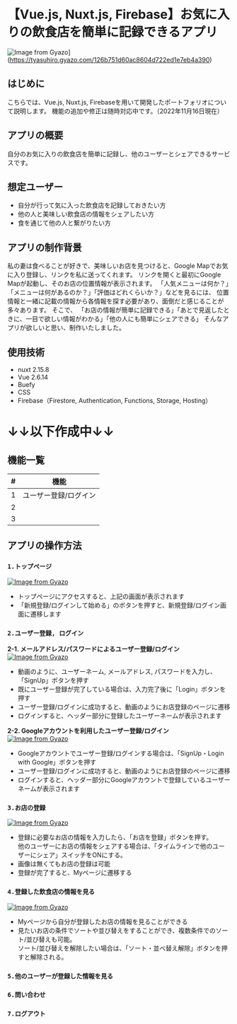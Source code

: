 # 【Vue.js, Nuxt.js, Firebase】お気に入りの飲食店を簡単に記録できるアプリ

![Image from Gyazo](https://t.gyazo.com/teams/tyasuhiro/126b751d60ac8604d722ed1e7eb4a390.png)](https://tyasuhiro.gyazo.com/126b751d60ac8604d722ed1e7eb4a390)

## はじめに

こちらでは、Vue.js, Nuxt.js, Firebaseを用いて開発したポートフォリオについて説明します。
機能の追加や修正は随時対応中です。（2022年11月16日現在）

## アプリの概要

自分のお気に入りの飲食店を簡単に記録し、他のユーザーとシェアできるサービスです。


## 想定ユーザー

* 自分が行って気に入った飲食店を記録しておきたい方
* 他の人と美味しい飲食店の情報をシェアしたい方
* 食を通じて他の人と繋がりたい方


## アプリの制作背景

私の妻は食べることが好きで、美味しいお店を見つけると、Google Mapでお気に入り登録し、リンクを私に送ってくれます。
リンクを開くと最初にGoogle Mapが起動し、そのお店の位置情報が表示されます。
「人気メニューは何か？」「メニューは何があるのか？」「評価はどれくらいか？」などを見るには、
位置情報と一緒に記載の情報から各情報を探す必要があり、面倒だと感じることが多々あります。
そこで、
「お店の情報が簡単に記録できる」「あとで見返したときに、一目で欲しい情報がわかる」「他の人にも簡単にシェアできる」
そんなアプリが欲しいと思い、制作いたしました。


## 使用技術

* nuxt 2.15.8
* Vue 2.6.14
* Buefy
* CSS
* Firebase（Firestore, Authentication, Functions, Storage, Hosting）  


# ↓↓以下作成中↓↓  


## 機能一覧

| # | 機能 |
| :------------------: | :----------------------------: |
| 1 | ユーザー登録/ログイン | 
| 2 |  |
| 3 |  |


## アプリの操作方法

### `1.トップページ`

[![Image from Gyazo](https://t.gyazo.com/teams/tyasuhiro/87f3bf3ac5273c1550b0443863312814.gif)](https://tyasuhiro.gyazo.com/87f3bf3ac5273c1550b0443863312814)

* トップページにアクセスすると、上記の画面が表示されます
* 「新規登録/ログインして始める」のボタンを押すと、新規登録/ログイン画面に遷移します

### `2.ユーザー登録, ログイン`

**2-1. メールアドレス/パスワードによるユーザー登録/ログイン**  
[![Image from Gyazo](https://t.gyazo.com/teams/tyasuhiro/c8181a377cc9ee578e787d7ff030ee13.gif)](https://tyasuhiro.gyazo.com/c8181a377cc9ee578e787d7ff030ee13)  
* 動画のように、ユーザーネーム, メールアドレス, パスワードを入力し、「SignUp」ボタンを押す
* 既にユーザー登録が完了している場合は、入力完了後に「Login」ボタンを押す
* ユーザー登録/ログインに成功すると、動画のようにお店登録のページに遷移
* ログインすると、ヘッダー部分に登録したユーザーネームが表示されます

**2-2. Googleアカウントを利用したユーザー登録/ログイン**  
[![Image from Gyazo](https://t.gyazo.com/teams/tyasuhiro/fdf63fd6217c12fd4ef0614a5f679dcc.gif)](https://tyasuhiro.gyazo.com/fdf63fd6217c12fd4ef0614a5f679dcc)  
* Googleアカウントでユーザー登録/ログインする場合は、「SignUp・Login with Google」ボタンを押す
* ユーザー登録/ログインに成功すると、動画のようにお店登録のページに遷移
* ログインすると、ヘッダー部分にGoogleアカウントで登録しているユーザーネームが表示されます

### `3.お店の登録`
[![Image from Gyazo](https://t.gyazo.com/teams/tyasuhiro/ef83e7f83e4486bec1b3633d293e1740.gif)](https://tyasuhiro.gyazo.com/ef83e7f83e4486bec1b3633d293e1740)
* 登録に必要なお店の情報を入力したら、「お店を登録」ボタンを押す。  
  他のユーザーにお店の情報をシェアする場合は、「タイムラインで他のユーザーにシェア」スイッチをONにする。
* 画像は無くてもお店の登録は可能
* 登録が完了すると、Myページに遷移する

### `4.登録した飲食店の情報を見る`
[![Image from Gyazo](https://t.gyazo.com/teams/tyasuhiro/e3fbb60b8cfbe07f3d5310f5c3809d2f.gif)](https://tyasuhiro.gyazo.com/e3fbb60b8cfbe07f3d5310f5c3809d2f)
* Myページから自分が登録したお店の情報を見ることができる
* 見たいお店の条件でソートや並び替えをすることができ、複数条件でのソート/並び替えも可能。  
  ソート/並び替えを解除したい場合は、「ソート・並べ替え解除」ボタンを押すと解除される。

### `5.他のユーザーが登録した情報を見る`

### `6.問い合わせ`

### `7.ログアウト`


